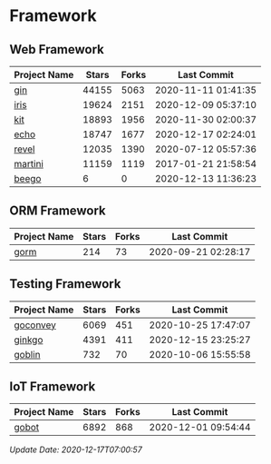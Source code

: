 # Framework

## Web Framework
| Project Name | Stars | Forks | Last Commit |
| ------------ | ----- | ----- | ----------- |
| [gin](https://github.com/gin-gonic/gin) | 44155 | 5063 | 2020-11-11 01:41:35 |
| [iris](https://github.com/kataras/iris) | 19624 | 2151 | 2020-12-09 05:37:10 |
| [kit](https://github.com/go-kit/kit) | 18893 | 1956 | 2020-11-30 02:00:37 |
| [echo](https://github.com/labstack/echo) | 18747 | 1677 | 2020-12-17 02:24:01 |
| [revel](https://github.com/revel/revel) | 12035 | 1390 | 2020-07-12 05:57:36 |
| [martini](https://github.com/go-martini/martini) | 11159 | 1119 | 2017-01-21 21:58:54 |
| [beego](https://github.com/astaxie/beego) | 6 | 0 | 2020-12-13 11:36:23 |

## ORM Framework
| Project Name | Stars | Forks | Last Commit |
| ------------ | ----- | ----- | ----------- |
| [gorm](https://github.com/jinzhu/gorm) | 214 | 73 | 2020-09-21 02:28:17 |

## Testing Framework
| Project Name | Stars | Forks | Last Commit |
| ------------ | ----- | ----- | ----------- |
| [goconvey](https://github.com/smartystreets/goconvey) | 6069 | 451 | 2020-10-25 17:47:07 |
| [ginkgo](https://github.com/onsi/ginkgo) | 4391 | 411 | 2020-12-15 23:25:27 |
| [goblin](https://github.com/franela/goblin) | 732 | 70 | 2020-10-06 15:55:58 |

## IoT Framework
| Project Name | Stars | Forks | Last Commit |
| ------------ | ----- | ----- | ----------- |
| [gobot](https://github.com/hybridgroup/gobot) | 6892 | 868 | 2020-12-01 09:54:44 |

*Update Date: 2020-12-17T07:00:57*
